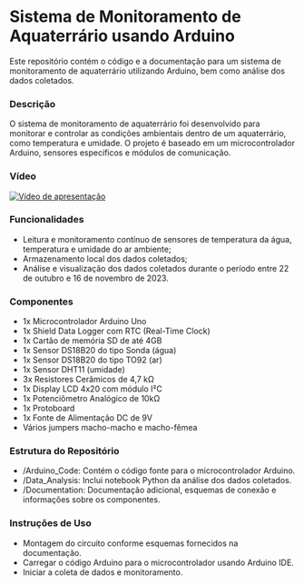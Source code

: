 # Sistema de Monitoramento de Aquaterrário usando Arduino
Este repositório contém o código e a documentação para um sistema de monitoramento de aquaterrário utilizando Arduino, bem como análise dos dados coletados.

### Descrição
O sistema de monitoramento de aquaterrário foi desenvolvido para monitorar e controlar as condições ambientais dentro de um aquaterrário, como temperatura e umidade. O projeto é baseado em um microcontrolador Arduino, sensores específicos e módulos de comunicação.

### Vídeo
[![Vídeo de apresentação](https://img.youtube.com/vi/uXTLigrCz8M/0.jpg)](https://www.youtube.com/watch?v=uXTLigrCz8M)

### Funcionalidades
- Leitura e monitoramento contínuo de sensores de temperatura da água, temperatura e umidade do ar ambiente;
- Armazenamento local dos dados coletados;
- Análise e visualização dos dados coletados durante o período entre 22 de outubro e 16 de novembro de 2023.

### Componentes
- 1x Microcontrolador Arduino Uno
- 1x Shield Data Logger com RTC (Real-Time Clock)
- 1x Cartão de memória SD de até 4GB
- 1x Sensor DS18B20 do tipo Sonda (água)
- 1x Sensor DS18B20 do tipo TO92 (ar)
- 1x Sensor DHT11 (umidade)
- 3x Resistores Cerâmicos de 4,7 kΩ
- 1x Display LCD 4x20 com módulo I²C
- 1x Potenciômetro Analógico de 10kΩ
- 1x Protoboard
- 1x Fonte de Alimentação DC de 9V
- Vários jumpers macho-macho e macho-fêmea

### Estrutura do Repositório
- /Arduino_Code: Contém o código fonte para o microcontrolador Arduino.
- /Data_Analysis: Inclui notebook Python da análise dos dados coletados.
- /Documentation: Documentação adicional, esquemas de conexão e informações sobre os componentes.

### Instruções de Uso
- Montagem do circuito conforme esquemas fornecidos na documentação.
- Carregar o código Arduino para o microcontrolador usando Arduino IDE.
- Iniciar a coleta de dados e monitoramento.
